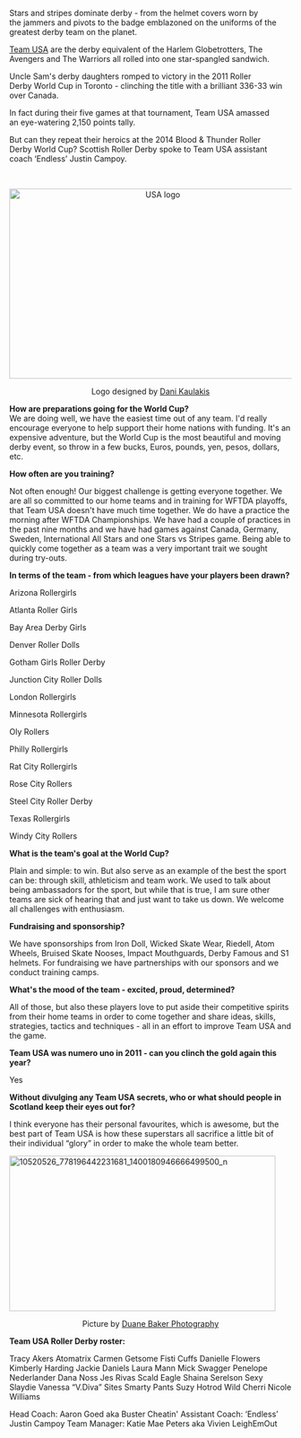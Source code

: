 <html><body><p>Stars and stripes dominate derby - from the helmet covers worn by the jammers and pivots to the badge emblazoned on the uniforms of the greatest derby team on the planet.

<a href="https://www.facebook.com/pages/Team-USA-Roller-Derby/194917163892948">Team USA</a> are the derby equivalent of the Harlem Globetrotters, The Avengers and The Warriors all rolled into one star-spangled sandwich.

Uncle Sam's derby daughters romped to victory in the 2011 Roller Derby World Cup in Toronto - clinching the title with a brilliant 336-33 win over Canada.

In fact during their five games at that tournament, Team USA amassed an eye-watering 2,150 points tally.
</p><p style="text-align:left;">But can they repeat their heroics at the 2014 Blood &amp; Thunder Roller Derby World Cup? Scottish Roller Derby spoke to Team USA assistant coach ‘Endless’ Justin Campoy.</p>
 
<p style="text-align:center;"><a href="/2014/10/usa-logo1.png"><img class="alignnone  wp-image-4138" src="https://www.scottishrollerderbyblog.com/2014/10/usa-logo1.png?w=300" alt="USA logo" width="532" height="339"></a></p>
<p style="text-align:center;">Logo designed by <a href="https://www.facebook.com/IllustrationsByDaniKaulakis">Dani Kaulakis</a></p>

<div></div>
<div><strong>How are preparations going for the World Cup?</strong></div>
We are doing well, we have the easiest time out of any team. I'd really encourage everyone to help support their home nations with funding. It's an expensive adventure, but the World Cup is the most beautiful and moving derby event, so throw in a few bucks, Euros, pounds, yen, pesos, dollars, etc.

<strong>How often are you training?</strong>

Not often enough! Our biggest challenge is getting everyone together. We are all so committed to our home teams and in training for WFTDA playoffs, that Team USA doesn't have much time together. We do have a practice the morning after WFTDA Championships. We have had a couple of practices in the past nine months and we have had games against Canada, Germany, Sweden, International All Stars and one Stars vs Stripes game. Being able to quickly come together as a team was a very important trait we sought during try-outs.

<strong>In terms of the team - from which leagues have your players been drawn?</strong>

Arizona Rollergirls

Atlanta Roller Girls

Bay Area Derby Girls

Denver Roller Dolls

Gotham Girls Roller Derby

Junction City Roller Dolls

London Rollergirls

Minnesota Rollergirls

Oly Rollers

Philly Rollergirls

Rat City Rollergirls

Rose City Rollers

Steel City Roller Derby

Texas Rollergirls

Windy City Rollers

<strong>What is the team's goal at the World Cup?</strong>

Plain and simple: to win. But also serve as an example of the best the sport can be: through skill, athleticism and team work. We used to talk about being ambassadors for the sport, but while that is true, I am sure other teams are sick of hearing that and just want to take us down. We welcome all challenges with enthusiasm.

<strong>Fundraising and sponsorship?</strong>

We have sponsorships from Iron Doll, Wicked Skate Wear, Riedell, Atom Wheels, Bruised Skate Nooses, Impact Mouthguards, Derby Famous and S1 helmets. For fundraising we have partnerships with our sponsors and we conduct training camps.

<strong>What's the mood of the team - excited, proud, determined?</strong>

All of those, but also these players love to put aside their competitive spirits from their home teams in order to come together and share ideas, skills, strategies, tactics and techniques - all in an effort to improve Team USA and the game.

<strong>Team USA was numero uno in 2011 - can you clinch the gold again this year?</strong>

Yes

<strong>Without divulging any Team USA secrets, who or what should people in Scotland keep their eyes out for?</strong>
<p style="text-align:left;">I think everyone has their personal favourites, which is awesome, but the best part of Team USA is how these superstars all sacrifice a little bit of their individual “glory” in order to make the whole team better.</p>
<a href="/2014/10/10520526_778196442231681_1400180946666499500_n.jpg"><img class="wp-image-4136 aligncenter" src="https://www.scottishrollerderbyblog.com/2014/10/10520526_778196442231681_1400180946666499500_n.jpg?w=300" alt="10520526_778196442231681_1400180946666499500_n" width="475" height="277"></a>
<p style="text-align:center;">Picture by <span id="fbPhotoSnowliftCaption" class="fbPhotosPhotoCaption"><span class="hasCaption"><a href="https://www.facebook.com/pages/Duane-Baker-Photography/133651703368942">Duane Baker Photography</a></span></span></p>
<strong>Team USA Roller Derby roster:</strong>

Tracy Akers
Atomatrix
Carmen Getsome
Fisti Cuffs
Danielle Flowers
Kimberly Harding
Jackie Daniels
Laura Mann
Mick Swagger
Penelope Nederlander
Dana Noss
Jes Rivas
Scald Eagle
Shaina Serelson
Sexy Slaydie
Vanessa “V.Diva” Sites
Smarty Pants
Suzy Hotrod
Wild Cherri
Nicole Williams

Head Coach: Aaron Goed aka Buster Cheatin'
Assistant Coach: ‘Endless’ Justin Campoy
Team Manager: Katie Mae Peters aka Vivien LeighEmOut</body></html>
